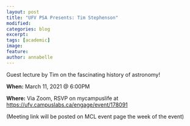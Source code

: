 ```yaml
---
layout: post
title: "UFV PSA Presents: Tim Stephenson"
modified:
categories: blog
excerpt: 
tags: [academic]
image:
feature:  
author: annabelle
---
```


Guest lecture by Tim on the fascinating history of astronomy!

<b>When:</b> March 11, 2021 @ 6:00PM

<b>Where:</b> Via Zoom, RSVP on mycampuslife at <a href="https://ufv.campuslabs.ca/engage/event/178091">https://ufv.campuslabs.ca/engage/event/178091</a>

(Meeting link will be posted on MCL event page the week of the event)